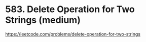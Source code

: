 # 583. Delete Operation for Two Strings (medium)

https://leetcode.com/problems/delete-operation-for-two-strings
